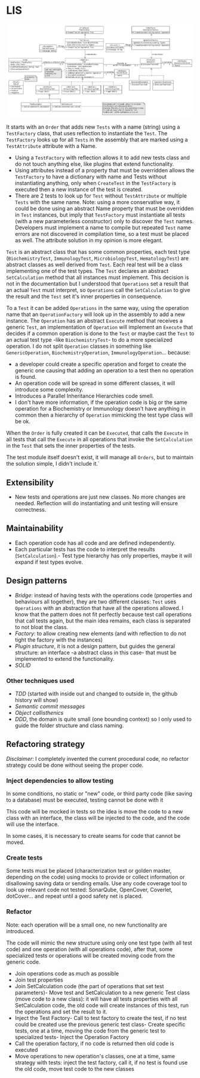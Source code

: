 # LIS

![UML](/images/uml.png?raw=true)

It starts with an `Order` that adds new `Tests` with a name (string) using a `TestFactory` class, that uses reflection to instantiate the `Test`.
The `TestFactory` looks up for all `Tests` in the assembly that are marked using a `TestAttribute` attribute with a Name.

-   Using a `TestFactory` with reflection allows it to add new tests class and do not touch anything else, like plugins that extend functionality.
-   Using attributes instead of a property that must be overridden allows the `TestFactory` to have a dictionary with name and Tests without instantiating anything, only when `CreateTest` in the `TestFactory` is executed then a new instance of the test is created.
-   There are 2 tests to look up for `Test` without `TestAttribute` or multiple `Tests` with the same name.
    Note: using a more conservative way, it could be done using an abstract Name property that must be overridden in `Test` instances, but imply that `TestFactory` must instantiate all tests (with a new parameterless constructor) only to discover the `Test` names. Developers must implement a name to compile but repeated `Test` name errors are not discovered in compilation time, so a test must be placed as well. The attribute solution in my opinion is more elegant.

`Test` is an abstract class that has some common properties, each test type (`BiochemistryTest`, `ImmunologyTest`, `MicrobiologyTest`, `HematologyTest`) are abstract classes as well derived from `Test`. Each real test will be a class implementing one of the test types.
The `Test` declares an abstract `SetCalculation` method that all instances must implement. This decision is not in the documentation but I understood that `Operations` set a result that an actual `Test` must interpret, so `Operations` call the `SetCalculation` to give the result and the `Test` set it's inner properties in consequence.

To a `Test` it can be added `Operations` in the same way, using the operation name that an `OperationFactory` will look up in the assembly to add a new instance. The `Operation` has an abstract `Execute` method that receives a generic `Test`, an implementation of `Operation` will implement an `Execute` that decides if a common operation is done to the `Test` or maybe cast the `Test` to an actual test type -like `BiochemistryTest`- to do a more specialized operation.
I do not split `Operation` classes in something like `GenericOperation`, `BiochemistryOperation`, `ImmunologyOperation`... because:

-   a developer could create a specific operation and forget to create the generic one causing that adding an operation to a test then no operation is found.
-   An operation code will be spread in some different classes, it will introduce some complexity.
-   Introduces a Parallel Inheritance Hierarchies code smell. 
-   I don't have more information, if the operation code is big or the same operation for a Biochemistry or Immunology doesn't have anything in common then a hierarchy of `Operation`  mimicking the test type class will be ok.

When the `Order` is fully created it can be `Executed`, that calls the `Execute` in all tests that call the `Execute` in all operations that invoke the `SetCalculation` in the `Test` that sets the inner properties of the tests.

The test module itself doesn't exist, it will manage all `Orders`, but to maintain the solution simple, I didn't include it.\` 

## Extensibility

-   New tests and operations are just  new classes. No more changes are needed. Reflection will do instantiating and unit testing will ensure correctness.

## Maintainability

-   Each operation code has all code and are defined independently.
-   Each particular tests has the code to interpret the results (`SetCalculation`).- Test type hierarchy has only properties, maybe it will expand if test types evolve.

## Design patterns

-   *Bridge*: instead of having tests with the operations code (properties and behaviours all together), they are two different classes:  `Test` uses `Operations` with an abstraction that have all the operations allowed. I know that the pattern does not fit perfectly because test call operations that call tests again, but the main idea remains, each class is separated to not bloat the class.
-   *Factory:* to allow creating new elements (and with reflection to do not tight the factory with the instances)
-   *Plugin structure*, it is not a design pattern, but guides the general structure: an interface -a abstract class in this case- that must be implemented to extend the functionality.   
-   *SOLID*

### Other techniques used

-   *TDD* (started with inside out and changed to outside in, the github history will show)
-   *Semantic commit messages*
-   *Object callisthenics*
-   *DDD*, the domain is quite small (one bounding context) so I only used to guide the folder structure and class naming.

## Refactoring strategy

*Disclaimer*: I completely invented the current procedural code, no refactor strategy could be done without seeing the proper code.

### Inject dependencies to allow testing

In some conditions, no static or "new" code, or third party code (like saving to a database) must be executed, testing cannot be done with it

This code will be mocked in tests so the idea is move the code to a new class with an interface, the class will be injected to the code, and the code will use the interface.

In some cases, it is necessary to create seams for code that cannot be moved.

### Create tests

Some tests must be placed (characterization test or golden master, depending on the code) using mocks to provide or collect information or disallowing saving data or sending emails.
Use any code coverage tool to look up relevant code not tested: SonarQube, OpenCover, Coverlet, dotCover... and repeat until a good safety net is placed.

### Refactor

Note: each operation will be a small one, no new functionality are introduced.

The code will mimic the new structure using only one test type (with all test code) and one operation (with all operations code), after that, some specialized tests or operations will be created moving code from the generic code.

-   Join operations code as much as possible
-   Join test properties
-   Join SetCalculation code (the part of operations that set test parameters)- Move test and SetCalculation to a new generic Test class (move code to a new class): it  will have all tests properties with all SetCalculation code,  the old code will create instances of this test, run the operations and set the result to it.
-   Inject the Test Factory- Call to test factory to create the test, if no test could be created use the previous generic test class- Create specific tests, one at a time, moving  the code from the generic test to specialized tests- Inject the Operation Factory
-   Call the operation factory, if no code is returned then old code is executed
-   Move operations to new operation's classes, one at a time, same strategy with tests: inject the test factory, call it, if no test is found use the old code, move test code to the new classes

